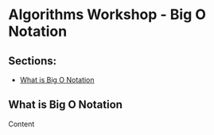 # Algorithms Workshop - Big O Notation

## Sections:

* [What is Big O Notation](#what-is-big-o-notation)

## What is Big O Notation

Content
